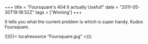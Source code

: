 +++
title = "Foursquare's 404 It actually Useful!"
date = "2011-05-30T19:18:52Z"
tags = ['Winning']
+++

It tells you what the current problem is which is super handy. Kudos
Foursquare.

![]({{< localresource "Foursquare.jpg" >}})


